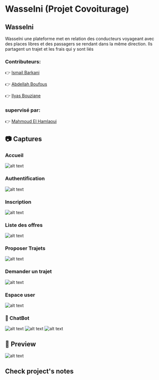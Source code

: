 # Wasselni (Projet Covoiturage)
## Wasselni
Wasselni une plateforme met en relation des conducteurs voyageant avec des places libres et des passagers se rendant dans la même direction. Ils partagent un trajet et les frais qui y sont liés
### Contributeurs:

   :point_right: <a href="https://github.com/IsmailBarkani"> Ismail Barkani </a> 

   :point_right: <a href="https://github.com/boufousabd"> Abdellah Boufous </a>

   :point_right: <a href="https://github.com/DarkIlyas"> Ilyas Bouziane </a>
   
### supervisé par:
 
   :point_right: <a href="https://github.com/ELHAMLAOUI"> Mahmoud El Hamlaoui </a>


## :camera: Captures
### Accueil
![alt text](https://user-images.githubusercontent.com/51321011/73371447-009d2080-42b6-11ea-90ee-6249829ba98f.png)
### Authentification
![alt text](https://user-images.githubusercontent.com/51321011/73371703-5a9de600-42b6-11ea-81eb-d3311e73c8d5.png)
### Inscription
![alt text](https://user-images.githubusercontent.com/51321011/73371753-71443d00-42b6-11ea-8f04-eda8adb1f6f2.png)
### Liste des offres
![alt text](https://user-images.githubusercontent.com/51321011/73371834-95a01980-42b6-11ea-91ff-374c8150be12.png)
### Proposer Trajets
![alt text](https://user-images.githubusercontent.com/51321011/73371902-b1a3bb00-42b6-11ea-999b-2185a1a144c2.png)
### Demander un trajet
![alt text](https://user-images.githubusercontent.com/51321011/73371944-c08a6d80-42b6-11ea-8a36-0334f8474cab.png)
### Espace user
![alt text](https://user-images.githubusercontent.com/51321011/74073485-c8f74c80-4a0a-11ea-9f95-f1467cdc7721.png)

### :robot: ChatBot
![alt text](https://user-images.githubusercontent.com/51321011/74072405-03f78100-4a07-11ea-990f-66ecbc94bc7d.jpg)
![alt text](https://user-images.githubusercontent.com/51321011/74072407-0528ae00-4a07-11ea-86e3-d1d074691a89.jpg)
![alt text](https://user-images.githubusercontent.com/51321011/74072409-05c14480-4a07-11ea-8b02-b09698ba131f.jpg)
## :movie_camera: Preview
![alt text](Demo.gif)


## Check project's notes
